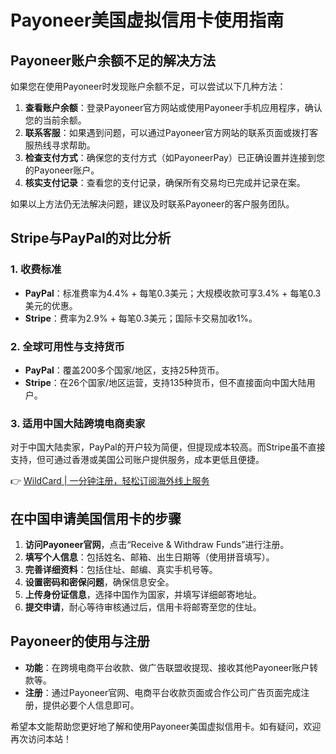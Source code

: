 # Payoneer美国虚拟信用卡使用指南

## Payoneer账户余额不足的解决方法

如果您在使用Payoneer时发现账户余额不足，可以尝试以下几种方法：

1. **查看账户余额**：登录Payoneer官方网站或使用Payoneer手机应用程序，确认您的当前余额。
2. **联系客服**：如果遇到问题，可以通过Payoneer官方网站的联系页面或拨打客服热线寻求帮助。
3. **检查支付方式**：确保您的支付方式（如PayoneerPay）已正确设置并连接到您的Payoneer账户。
4. **核实支付记录**：查看您的支付记录，确保所有交易均已完成并记录在案。

如果以上方法仍无法解决问题，建议及时联系Payoneer的客户服务团队。

## Stripe与PayPal的对比分析

### 1. 收费标准

- **PayPal**：标准费率为4.4% + 每笔0.3美元；大规模收款可享3.4% + 每笔0.3美元的优惠。
- **Stripe**：费率为2.9% + 每笔0.3美元；国际卡交易加收1%。

### 2. 全球可用性与支持货币

- **PayPal**：覆盖200多个国家/地区，支持25种货币。
- **Stripe**：在26个国家/地区运营，支持135种货币，但不直接面向中国大陆用户。

### 3. 适用中国大陆跨境电商卖家

对于中国大陆卖家，PayPal的开户较为简便，但提现成本较高。而Stripe虽不直接支持，但可通过香港或美国公司账户提供服务，成本更低且便捷。

👉 [WildCard | 一分钟注册，轻松订阅海外线上服务](https://bbtdd.com/WildCard)

## 在中国申请美国信用卡的步骤

1. **访问Payoneer官网**，点击“Receive & Withdraw Funds”进行注册。
2. **填写个人信息**：包括姓名、邮箱、出生日期等（使用拼音填写）。
3. **完善详细资料**：包括住址、邮编、真实手机号等。
4. **设置密码和密保问题**，确保信息安全。
5. **上传身份证信息**，选择中国作为国家，并填写详细邮寄地址。
6. **提交申请**，耐心等待审核通过后，信用卡将邮寄至您的住址。

## Payoneer的使用与注册

- **功能**：在跨境电商平台收款、做广告联盟收提现、接收其他Payoneer账户转款等。
- **注册**：通过Payoneer官网、电商平台收款页面或合作公司广告页面完成注册，提供必要个人信息即可。

希望本文能帮助您更好地了解和使用Payoneer美国虚拟信用卡。如有疑问，欢迎再次访问本站！
